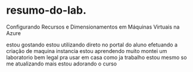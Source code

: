 # resumo-do-lab. 
Configurando Recursos e Dimensionamentos em Máquinas Virtuais na Azure

estou gostando estou utilizando direto no portal do aluno efetuando a criação de maquina  instancia 
estou aprendendo muito 
montei um laboratorio bem legal pra usar em casa como ja trabalho estou mesmo so me atualizando mais estou adorando o curso  






